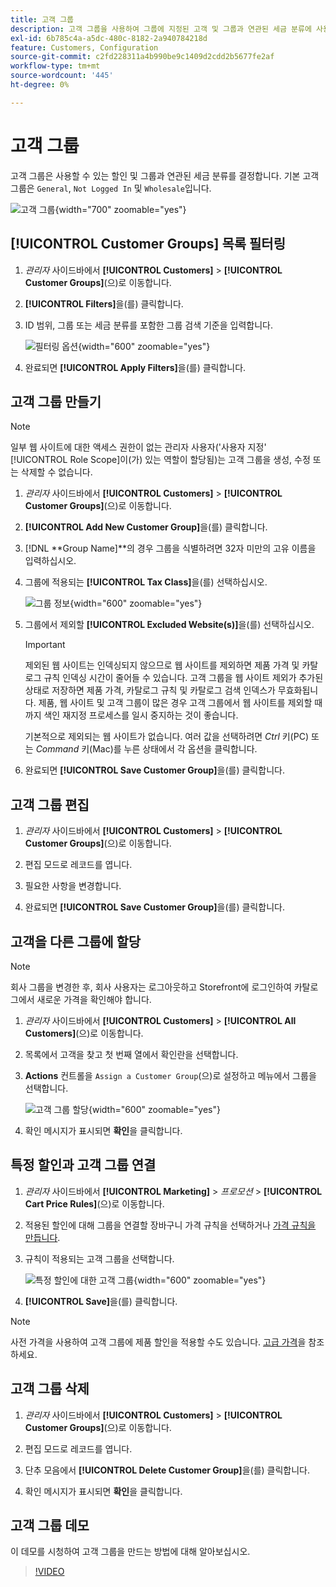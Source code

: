 ```yaml
---
title: 고객 그룹
description: 고객 그룹을 사용하여 그룹에 지정된 고객 및 그룹과 연관된 세금 분류에 사용할 수 있는 할인을 결정합니다.
exl-id: 6b785c4a-a5dc-480c-8182-2a940784218d
feature: Customers, Configuration
source-git-commit: c2fd228311a4b990be9c1409d2cdd2b5677fe2af
workflow-type: tm+mt
source-wordcount: '445'
ht-degree: 0%

---
```


# 고객 그룹

고객 그룹은 사용할 수 있는 할인 및 그룹과 연관된 세금 분류를 결정합니다. 기본 고객 그룹은 `General`, `Not Logged In` 및 `Wholesale`입니다.

![고객 그룹](assets/customer-groups.png){width="700" zoomable="yes"}

## [!UICONTROL Customer Groups] 목록 필터링

1. _관리자_ 사이드바에서 **[!UICONTROL Customers]** > **[!UICONTROL Customer Groups]**(으)로 이동합니다.

1. **[!UICONTROL Filters]**&#x200B;을(를) 클릭합니다.

1. ID 범위, 그룹 또는 세금 분류를 포함한 그룹 검색 기준을 입력합니다.

   ![필터링 옵션](assets/groups-filters.png){width="600" zoomable="yes"}

1. 완료되면 **[!UICONTROL Apply Filters]**&#x200B;을(를) 클릭합니다.

## 고객 그룹 만들기

>[!NOTE]
>
>일부 웹 사이트에 대한 액세스 권한이 없는 관리자 사용자(&#39;사용자 지정&#39; [!UICONTROL Role Scope]이(가) 있는 역할이 할당됨)는 고객 그룹을 생성, 수정 또는 삭제할 수 없습니다.

1. _관리자_ 사이드바에서 **[!UICONTROL Customers]** > **[!UICONTROL Customer Groups]**(으)로 이동합니다.

1. **[!UICONTROL Add New Customer Group]**&#x200B;을(를) 클릭합니다.

1. [!DNL **Group Name]**의 경우 그룹을 식별하려면 32자 미만의 고유 이름을 입력하십시오.

1. 그룹에 적용되는 **[!UICONTROL Tax Class]**&#x200B;을(를) 선택하십시오.

   ![그룹 정보](assets/group-information.png){width="600" zoomable="yes"}

1. 그룹에서 제외할 **[!UICONTROL Excluded Website(s)]**&#x200B;을(를) 선택하십시오.

   >[!IMPORTANT]
   >
   >제외된 웹 사이트는 인덱싱되지 않으므로 웹 사이트를 제외하면 제품 가격 및 카탈로그 규칙 인덱싱 시간이 줄어들 수 있습니다. 고객 그룹을 웹 사이트 제외가 추가된 상태로 저장하면 제품 가격, 카탈로그 규칙 및 카탈로그 검색 인덱스가 무효화됩니다. 제품, 웹 사이트 및 고객 그룹이 많은 경우 고객 그룹에서 웹 사이트를 제외할 때까지 색인 재지정 프로세스를 일시 중지하는 것이 좋습니다.

   기본적으로 제외되는 웹 사이트가 없습니다. 여러 값을 선택하려면 _Ctrl_ 키(PC) 또는 _Command_ 키(Mac)를 누른 상태에서 각 옵션을 클릭합니다.

1. 완료되면 **[!UICONTROL Save Customer Group]**&#x200B;을(를) 클릭합니다.

## 고객 그룹 편집

1. _관리자_ 사이드바에서 **[!UICONTROL Customers]** > **[!UICONTROL Customer Groups]**(으)로 이동합니다.

1. 편집 모드로 레코드를 엽니다.

1. 필요한 사항을 변경합니다.

1. 완료되면 **[!UICONTROL Save Customer Group]**&#x200B;을(를) 클릭합니다.

## 고객을 다른 그룹에 할당

>[!NOTE]
>
>회사 그룹을 변경한 후, 회사 사용자는 로그아웃하고 Storefront에 로그인하여 카탈로그에서 새로운 가격을 확인해야 합니다.

1. _관리자_ 사이드바에서 **[!UICONTROL Customers]** > **[!UICONTROL All Customers]**(으)로 이동합니다.

1. 목록에서 고객을 찾고 첫 번째 열에서 확인란을 선택합니다.

1. **Actions** 컨트롤을 `Assign a Customer Group`(으)로 설정하고 메뉴에서 그룹을 선택합니다.

   ![고객 그룹 할당](assets/group-assign.png){width="600" zoomable="yes"}

1. 확인 메시지가 표시되면 **확인**&#x200B;을 클릭합니다.

## 특정 할인과 고객 그룹 연결

1. _관리자_ 사이드바에서 **[!UICONTROL Marketing]** > _프로모션_ > **[!UICONTROL Cart Price Rules]**(으)로 이동합니다.

1. 적용된 할인에 대해 그룹을 연결할 장바구니 가격 규칙을 선택하거나 [가격 규칙을 만듭니다](../merchandising-promotions/price-rules-catalog.md).

1. 규칙이 적용되는 고객 그룹을 선택합니다.

   ![특정 할인에 대한 고객 그룹](assets/group-discount.png){width="600" zoomable="yes"}

1. **[!UICONTROL Save]**&#x200B;을(를) 클릭합니다.

>[!NOTE]
>
> 사전 가격을 사용하여 고객 그룹에 제품 할인을 적용할 수도 있습니다. [고급 가격](../catalog/product-price-group.md)을 참조하세요.

## 고객 그룹 삭제

1. _관리자_ 사이드바에서 **[!UICONTROL Customers]** > **[!UICONTROL Customer Groups]**(으)로 이동합니다.

1. 편집 모드로 레코드를 엽니다.

1. 단추 모음에서 **[!UICONTROL Delete Customer Group]**&#x200B;을(를) 클릭합니다.

1. 확인 메시지가 표시되면 **확인**&#x200B;을 클릭합니다.

## 고객 그룹 데모

이 데모를 시청하여 고객 그룹을 만드는 방법에 대해 알아보십시오.

>[!VIDEO](https://video.tv.adobe.com/v/343660/?quality=12)
